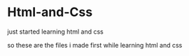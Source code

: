 # Html-and-Css
just started learning html and css

so these are the files i made first while learning html and css
